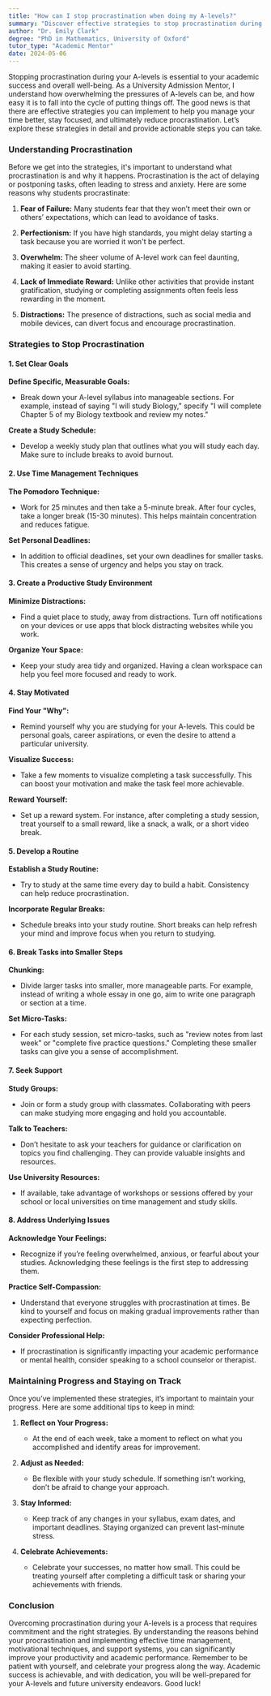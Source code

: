 ```yaml
---
title: "How can I stop procrastination when doing my A-levels?"
summary: "Discover effective strategies to stop procrastination during A-levels, improve focus, manage time better, and achieve academic success."
author: "Dr. Emily Clark"
degree: "PhD in Mathematics, University of Oxford"
tutor_type: "Academic Mentor"
date: 2024-05-06
---
```


Stopping procrastination during your A-levels is essential to your academic success and overall well-being. As a University Admission Mentor, I understand how overwhelming the pressures of A-levels can be, and how easy it is to fall into the cycle of putting things off. The good news is that there are effective strategies you can implement to help you manage your time better, stay focused, and ultimately reduce procrastination. Let’s explore these strategies in detail and provide actionable steps you can take.

### Understanding Procrastination

Before we get into the strategies, it's important to understand what procrastination is and why it happens. Procrastination is the act of delaying or postponing tasks, often leading to stress and anxiety. Here are some reasons why students procrastinate:

1. **Fear of Failure:** Many students fear that they won’t meet their own or others’ expectations, which can lead to avoidance of tasks.
   
2. **Perfectionism:** If you have high standards, you might delay starting a task because you are worried it won't be perfect.

3. **Overwhelm:** The sheer volume of A-level work can feel daunting, making it easier to avoid starting.

4. **Lack of Immediate Reward:** Unlike other activities that provide instant gratification, studying or completing assignments often feels less rewarding in the moment.

5. **Distractions:** The presence of distractions, such as social media and mobile devices, can divert focus and encourage procrastination.

### Strategies to Stop Procrastination

#### 1. Set Clear Goals

**Define Specific, Measurable Goals:** 
- Break down your A-level syllabus into manageable sections. For example, instead of saying "I will study Biology," specify "I will complete Chapter 5 of my Biology textbook and review my notes."

**Create a Study Schedule:**
- Develop a weekly study plan that outlines what you will study each day. Make sure to include breaks to avoid burnout.

#### 2. Use Time Management Techniques

**The Pomodoro Technique:**
- Work for 25 minutes and then take a 5-minute break. After four cycles, take a longer break (15-30 minutes). This helps maintain concentration and reduces fatigue.

**Set Personal Deadlines:**
- In addition to official deadlines, set your own deadlines for smaller tasks. This creates a sense of urgency and helps you stay on track.

#### 3. Create a Productive Study Environment

**Minimize Distractions:**
- Find a quiet place to study, away from distractions. Turn off notifications on your devices or use apps that block distracting websites while you work.

**Organize Your Space:**
- Keep your study area tidy and organized. Having a clean workspace can help you feel more focused and ready to work.

#### 4. Stay Motivated

**Find Your "Why":**
- Remind yourself why you are studying for your A-levels. This could be personal goals, career aspirations, or even the desire to attend a particular university.

**Visualize Success:**
- Take a few moments to visualize completing a task successfully. This can boost your motivation and make the task feel more achievable.

**Reward Yourself:**
- Set up a reward system. For instance, after completing a study session, treat yourself to a small reward, like a snack, a walk, or a short video break.

#### 5. Develop a Routine

**Establish a Study Routine:**
- Try to study at the same time every day to build a habit. Consistency can help reduce procrastination.

**Incorporate Regular Breaks:**
- Schedule breaks into your study routine. Short breaks can help refresh your mind and improve focus when you return to studying.

#### 6. Break Tasks into Smaller Steps

**Chunking:**
- Divide larger tasks into smaller, more manageable parts. For example, instead of writing a whole essay in one go, aim to write one paragraph or section at a time.

**Set Micro-Tasks:**
- For each study session, set micro-tasks, such as "review notes from last week" or "complete five practice questions." Completing these smaller tasks can give you a sense of accomplishment.

#### 7. Seek Support

**Study Groups:**
- Join or form a study group with classmates. Collaborating with peers can make studying more engaging and hold you accountable.

**Talk to Teachers:**
- Don’t hesitate to ask your teachers for guidance or clarification on topics you find challenging. They can provide valuable insights and resources.

**Use University Resources:**
- If available, take advantage of workshops or sessions offered by your school or local universities on time management and study skills.

#### 8. Address Underlying Issues

**Acknowledge Your Feelings:**
- Recognize if you’re feeling overwhelmed, anxious, or fearful about your studies. Acknowledging these feelings is the first step to addressing them.

**Practice Self-Compassion:**
- Understand that everyone struggles with procrastination at times. Be kind to yourself and focus on making gradual improvements rather than expecting perfection.

**Consider Professional Help:**
- If procrastination is significantly impacting your academic performance or mental health, consider speaking to a school counselor or therapist.

### Maintaining Progress and Staying on Track

Once you’ve implemented these strategies, it’s important to maintain your progress. Here are some additional tips to keep in mind:

1. **Reflect on Your Progress:**
   - At the end of each week, take a moment to reflect on what you accomplished and identify areas for improvement.

2. **Adjust as Needed:**
   - Be flexible with your study schedule. If something isn’t working, don’t be afraid to change your approach.

3. **Stay Informed:**
   - Keep track of any changes in your syllabus, exam dates, and important deadlines. Staying organized can prevent last-minute stress.

4. **Celebrate Achievements:**
   - Celebrate your successes, no matter how small. This could be treating yourself after completing a difficult task or sharing your achievements with friends.

### Conclusion

Overcoming procrastination during your A-levels is a process that requires commitment and the right strategies. By understanding the reasons behind your procrastination and implementing effective time management, motivational techniques, and support systems, you can significantly improve your productivity and academic performance. Remember to be patient with yourself, and celebrate your progress along the way. Academic success is achievable, and with dedication, you will be well-prepared for your A-levels and future university endeavors. Good luck!
    